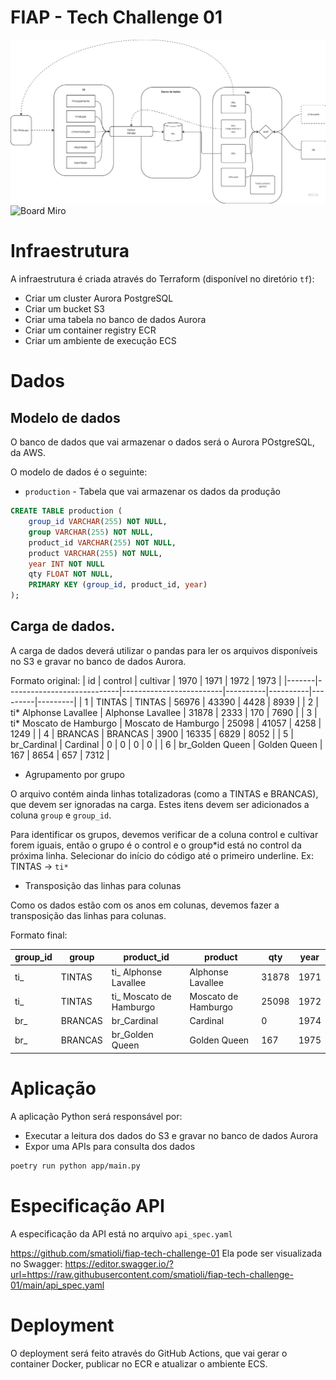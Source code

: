 # FIAP - Tech Challenge 01

![Arquitetura Simplificada](./docs/architecture.png)
![Board Miro](https://miro.com/app/board/uXjVL7Z2f4M=/?share_link_id=93685718113) 

# Infraestrutura

A infraestrutura é criada através do Terraform (disponível no diretório `tf`):

- Criar um cluster Aurora PostgreSQL
- Criar um bucket S3
- Criar uma tabela no banco de dados Aurora
- Criar um container registry ECR
- Criar um ambiente de execução ECS

# Dados

## Modelo de dados

O banco de dados que vai armazenar o dados será o Aurora POstgreSQL, da AWS.

O modelo de dados é o seguinte:

- `production` - Tabela que vai armazenar os dados da produção

```sql
CREATE TABLE production (
    group_id VARCHAR(255) NOT NULL,
    group VARCHAR(255) NOT NULL,
    product_id VARCHAR(255) NOT NULL,
    product VARCHAR(255) NOT NULL,
    year INT NOT NULL
    qty FLOAT NOT NULL,
    PRIMARY KEY (group_id, product_id, year)
);
```

## Carga de dados.

A carga de dados deverá utilizar o pandas para ler os arquivos disponíveis no S3 e gravar no banco de dados Aurora.

Formato original:
| id | control | cultivar | 1970 | 1971 | 1972 | 1973 |
|-------|----------------------------|-------------------------|----------|----------|---------|---------|
| 1 | TINTAS | TINTAS | 56976 | 43390 | 4428 | 8939 |
| 2 | ti* Alphonse Lavallee | Alphonse Lavallee | 31878 | 2333 | 170 | 7690 |
| 3 | ti* Moscato de Hamburgo | Moscato de Hamburgo | 25098 | 41057 | 4258 | 1249 |
| 4 | BRANCAS | BRANCAS | 3900 | 16335 | 6829 | 8052 |
| 5 | br_Cardinal | Cardinal | 0 | 0 | 0 | 0 |
| 6 | br_Golden Queen | Golden Queen | 167 | 8654 | 657 | 7312 |

- Agrupamento por grupo

O arquivo contém ainda linhas totalizadoras (como a TINTAS e BRANCAS), que devem ser ignoradas na carga. Estes itens devem ser adicionados a coluna `group` e `group_id`.

Para identificar os grupos, devemos verificar de a coluna control e cultivar forem iguais, então o grupo é o control e o group*id está no control da próxima linha. Selecionar do início do código até o primeiro underline. Ex: TINTAS -> `ti*`

- Transposição das linhas para colunas

Como os dados estão com os anos em colunas, devemos fazer a transposição das linhas para colunas.

Formato final:

| group_id | group   | product_id               | product             | qty   | year |
| -------- | ------- | ------------------------ | ------------------- | ----- | ---- |
| ti\_     | TINTAS  | ti\_ Alphonse Lavallee   | Alphonse Lavallee   | 31878 | 1971 |
| ti\_     | TINTAS  | ti\_ Moscato de Hamburgo | Moscato de Hamburgo | 25098 | 1972 |
| br\_     | BRANCAS | br_Cardinal              | Cardinal            | 0     | 1974 |
| br\_     | BRANCAS | br_Golden Queen          | Golden Queen        | 167   | 1975 |

# Aplicação

A aplicação Python será responsável por:

- Executar a leitura dos dados do S3 e gravar no banco de dados Aurora
- Expor uma APIs para consulta dos dados

```bash
poetry run python app/main.py
```

# Especificação API

A especificação da API está no arquivo `api_spec.yaml`

https://github.com/smatioli/fiap-tech-challenge-01
Ela pode ser visualizada no Swagger: https://editor.swagger.io/?url=https://raw.githubusercontent.com/smatioli/fiap-tech-challenge-01/main/api_spec.yaml

# Deployment

O deployment será feito através do GitHub Actions, que vai gerar o container Docker, publicar no ECR e atualizar o ambiente ECS.

